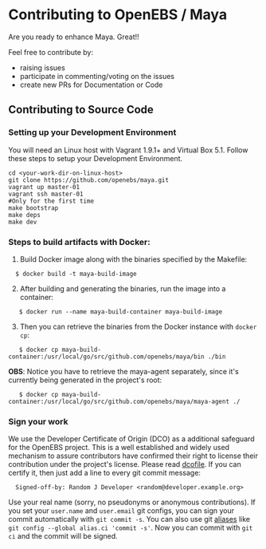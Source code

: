 # Contributing to OpenEBS / Maya

Are you ready to enhance Maya. Great!! 

Feel free to contribute by:
- raising issues
- participate in commenting/voting on the issues
- create new PRs for Documentation or Code

## Contributing to Source Code


### Setting up your Development Environment

You will need an Linux host with Vagrant 1.9.1+ and Virtual Box 5.1. Follow these steps to setup your Development Environment.

```
cd <your-work-dir-on-linux-host>
git clone https://github.com/openebs/maya.git
vagrant up master-01
vagrant ssh master-01
#Only for the first time
make bootstrap
make deps
make dev
```
### Steps to build artifacts with Docker:

1. Build Docker image along with the binaries specified by the Makefile:
 ```
   $ docker build -t maya-build-image
 ```
2. After building and generating the binaries, run the image into a container:
```
   $ docker run --name maya-build-container maya-build-image
   ```
3. Then you can retrieve the binaries from the Docker instance with `docker cp`:
```
   $ docker cp maya-build-container:/usr/local/go/src/github.com/openebs/maya/bin ./bin
```
**OBS**: Notice you have to retrieve the maya-agent separately, since it's currently being generated in the project's root:
```
   $ docker cp maya-build-container:/usr/local/go/src/github.com/openebs/maya/maya-agent ./
```


### Sign your work

We use the Developer Certificate of Origin (DCO) as a additional safeguard
for the OpenEBS project. This is a well established and widely used
mechanism to assure contributors have confirmed their right to license
their contribution under the project's license.
Please read [dcofile](https://github.com/openebs/openebs/blob/master/contribute/developer-certificate-of-origin).
If you can certify it, then just add a line to every git commit message:

````
  Signed-off-by: Random J Developer <random@developer.example.org>
````

Use your real name (sorry, no pseudonyms or anonymous contributions).
If you set your `user.name` and `user.email` git configs, you can sign your
commit automatically with `git commit -s`. You can also use git [aliases](https://git-scm.com/book/tr/v2/Git-Basics-Git-Aliases)
like `git config --global alias.ci 'commit -s'`. Now you can commit with
`git ci` and the commit will be signed.

